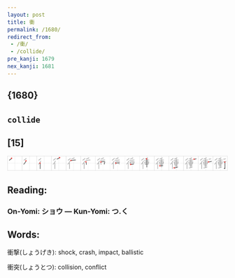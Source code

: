 ```yaml
---
layout: post
title: 衝
permalink: /1680/
redirect_from:
 - /衝/
 - /collide/
pre_kanji: 1679
nex_kanji: 1681
---
```


## {1680}

## `collide`

## [15]

<div class="stroke"><img src="../images/E8A19D.png" /></div>

## Reading:

### On-Yomi: ショウ &mdash; Kun-Yomi: つ.く

## Words:

衝撃(しょうげき): shock, crash, impact, ballistic

衝突(しょうとつ): collision, conflict
